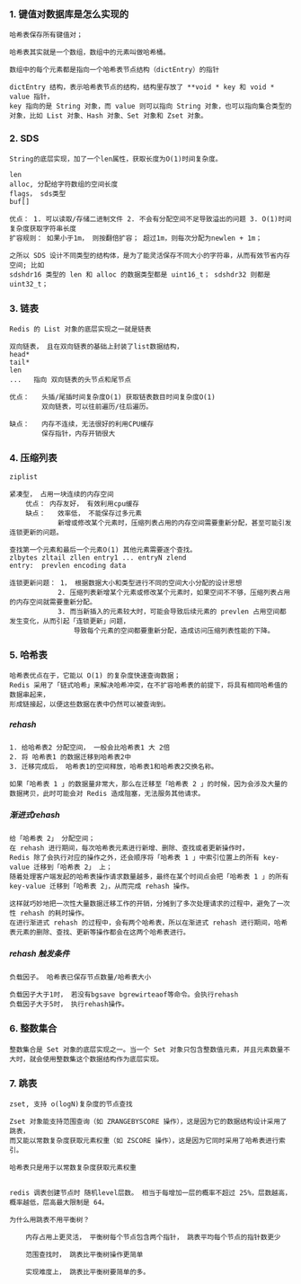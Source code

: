 ### 1. 键值对数据库是怎么实现的

    哈希表保存所有键值对；

    哈希表其实就是一个数组，数组中的元素叫做哈希桶。

    数组中的每个元素都是指向一个哈希表节点结构（dictEntry）的指针

    dictEntry 结构，表示哈希表节点的结构，结构里存放了 **void * key 和 void * value 指针， 
    key 指向的是 String 对象，而 value 则可以指向 String 对象，也可以指向集合类型的对象，比如 List 对象、Hash 对象、Set 对象和 Zset 对象。

### 2. SDS 
    
    String的底层实现，加了一个len属性，获取长度为O(1)时间复杂度。

    len
    alloc, 分配给字符数组的空间长度
    flags， sds类型
    buf[]

    优点： 1. 可以读取/存储二进制文件 2. 不会有分配空间不足导致溢出的问题 3. O(1)时间复杂度获取字符串长度 
    扩容规则： 如果小于1m， 则按翻倍扩容； 超过1m，则每次分配为newlen + 1m；

    之所以 SDS 设计不同类型的结构体，是为了能灵活保存不同大小的字符串，从而有效节省内存空间; 比如
    sdshdr16 类型的 len 和 alloc 的数据类型都是 uint16_t； sdshdr32 则都是 uint32_t；

### 3. 链表

    Redis 的 List 对象的底层实现之一就是链表

    双向链表， 且在双向链表的基础上封装了list数据结构， 
    head*
    tail*
    len
    ...   指向 双向链表的头节点和尾节点

    优点：   头插/尾插时间复杂度O(1) 获取链表数目时间复杂度O(1)
            双向链表，可以往前遍历/往后遍历。 
            
    缺点：   内存不连续，无法很好的利用CPU缓存
            保存指针，内存开销很大

### 4. 压缩列表

    ziplist

    紧凑型， 占用一块连续的内存空间
        优点： 内存友好， 有效利用cpu缓存
        缺点：   效率低， 不能保存过多元素
                新增或修改某个元素时，压缩列表占用的内存空间需要重新分配，甚至可能引发连锁更新的问题。

    查找第一个元素和最后一个元素O(1) 其他元素需要逐个查找。
    zlbytes zltail zllen entry1 ... entryN zlend
    entry:  prevlen encoding data

    连锁更新问题： 1， 根据数据大小和类型进行不同的空间大小分配的设计思想
                2. 压缩列表新增某个元素或修改某个元素时，如果空间不不够，压缩列表占用的内存空间就需要重新分配。
                3. 而当新插入的元素较大时，可能会导致后续元素的 prevlen 占用空间都发生变化，从而引起「连锁更新」问题，
                    导致每个元素的空间都要重新分配，造成访问压缩列表性能的下降。

### 5. 哈希表

    哈希表优点在于，它能以 O(1) 的复杂度快速查询数据；
    Redis 采用了「链式哈希」来解决哈希冲突，在不扩容哈希表的前提下，将具有相同哈希值的数据串起来，
    形成链接起，以便这些数据在表中仍然可以被查询到。
    
##### rehash

    1. 给哈希表2 分配空间， 一般会比哈希表1 大 2倍
    2. 将 哈希表1 的数据迁移到哈希表2中
    3. 迁移完成后， 哈希表1的空间释放，哈希表1和哈希表2交换名称。

    如果「哈希表 1 」的数据量非常大，那么在迁移至「哈希表 2 」的时候，因为会涉及大量的数据拷贝，此时可能会对 Redis 造成阻塞，无法服务其他请求。

##### 渐进式rehash
    
    给「哈希表 2」 分配空间；
    在 rehash 进行期间，每次哈希表元素进行新增、删除、查找或者更新操作时，
    Redis 除了会执行对应的操作之外，还会顺序将「哈希表 1 」中索引位置上的所有 key-value 迁移到「哈希表 2」 上；
    随着处理客户端发起的哈希表操作请求数量越多，最终在某个时间点会把「哈希表 1 」的所有 key-value 迁移到「哈希表 2」，从而完成 rehash 操作。

    这样就巧妙地把一次性大量数据迁移工作的开销，分摊到了多次处理请求的过程中，避免了一次性 rehash 的耗时操作。
    在进行渐进式 rehash 的过程中，会有两个哈希表，所以在渐进式 rehash 进行期间，哈希表元素的删除、查找、更新等操作都会在这两个哈希表进行。

##### rehash 触发条件
    
    负载因子。 哈希表已保存节点数量/哈希表大小

    负载因子大于1时， 若没有bgsave bgrewirteaof等命令。会执行rehash
    负载因子大于5时， 执行rehash操作。

### 6. 整数集合

    整数集合是 Set 对象的底层实现之一。当一个 Set 对象只包含整数值元素，并且元素数量不大时，就会使用整数集这个数据结构作为底层实现。

### 7. 跳表

    zset, 支持 o(logN)复杂度的节点查找

    Zset 对象能支持范围查询（如 ZRANGEBYSCORE 操作），这是因为它的数据结构设计采用了跳表，
    而又能以常数复杂度获取元素权重（如 ZSCORE 操作），这是因为它同时采用了哈希表进行索引。

    哈希表只是用于以常数复杂度获取元素权重


    redis 调表创建节点时 随机level层数。 相当于每增加一层的概率不超过 25%，层数越高，概率越低，层高最大限制是 64。

    为什么用跳表不用平衡树？

        内存占用上更灵活， 平衡树每个节点包含两个指针， 跳表平均每个节点的指针数更少

        范围查找时， 跳表比平衡树操作更简单

        实现难度上， 跳表比平衡树要简单的多。